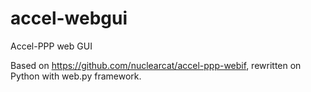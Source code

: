 # accel-webgui
Accel-PPP web GUI

Based on https://github.com/nuclearcat/accel-ppp-webif, rewritten on Python with web.py framework.
